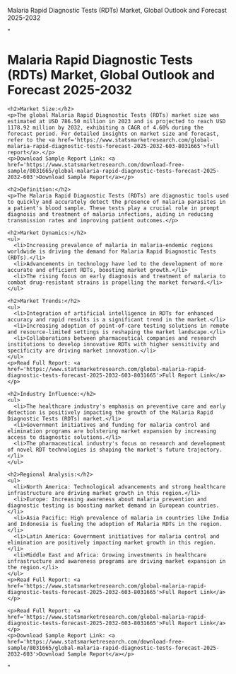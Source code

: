 Malaria Rapid Diagnostic Tests (RDTs) Market, Global Outlook and Forecast 2025-2032

"<html>
  <body>
    <h1>Malaria Rapid Diagnostic Tests (RDTs) Market, Global Outlook and Forecast 2025-2032</h1>

    <h2>Market Size:</h2>
    <p>The global Malaria Rapid Diagnostic Tests (RDTs) market size was estimated at USD 786.50 million in 2023 and is projected to reach USD 1178.92 million by 2032, exhibiting a CAGR of 4.60% during the forecast period. For detailed insights on market size and forecast, refer to the <a href='https://www.statsmarketresearch.com/global-malaria-rapid-diagnostic-tests-forecast-2025-2032-603-8031665'>full report</a>.</p>
    <p>Download Sample Report Link: <a href='https://www.statsmarketresearch.com/download-free-sample/8031665/global-malaria-rapid-diagnostic-tests-forecast-2025-2032-603'>Download Sample Report</a></p>

    <h2>Definition:</h2>
    <p>The Malaria Rapid Diagnostic Tests (RDTs) are diagnostic tools used to quickly and accurately detect the presence of malaria parasites in a patient's blood sample. These tests play a crucial role in prompt diagnosis and treatment of malaria infections, aiding in reducing transmission rates and improving patient outcomes.</p>

    <h2>Market Dynamics:</h2>
    <ul>
      <li>Increasing prevalence of malaria in malaria-endemic regions worldwide is driving the demand for Malaria Rapid Diagnostic Tests (RDTs).</li>
      <li>Advancements in technology have led to the development of more accurate and efficient RDTs, boosting market growth.</li>
      <li>The rising focus on early diagnosis and treatment of malaria to combat drug-resistant strains is propelling the market forward.</li>
    </ul>

    <h2>Market Trends:</h2>
    <ul>
      <li>Integration of artificial intelligence in RDTs for enhanced accuracy and rapid results is a significant trend in the market.</li>
      <li>Increasing adoption of point-of-care testing solutions in remote and resource-limited settings is reshaping the market landscape.</li>
      <li>Collaborations between pharmaceutical companies and research institutions to develop innovative RDTs with higher sensitivity and specificity are driving market innovation.</li>
    </ul>
    <p>Read Full Report: <a href='https://www.statsmarketresearch.com/global-malaria-rapid-diagnostic-tests-forecast-2025-2032-603-8031665'>Full Report Link</a></p>

    <h2>Industry Influence:</h2>
    <ul>
      <li>The healthcare industry's emphasis on preventive care and early detection is positively impacting the growth of the Malaria Rapid Diagnostic Tests (RDTs) market.</li>
      <li>Government initiatives and funding for malaria control and elimination programs are bolstering market expansion by increasing access to diagnostic solutions.</li>
      <li>The pharmaceutical industry's focus on research and development of novel RDT technologies is shaping the market's future trajectory.</li>
    </ul>

    <h2>Regional Analysis:</h2>
    <ul>
      <li>North America: Technological advancements and strong healthcare infrastructure are driving market growth in this region.</li>
      <li>Europe: Increasing awareness about malaria prevention and diagnostic testing is boosting market demand in European countries.</li>
      <li>Asia Pacific: High prevalence of malaria in countries like India and Indonesia is fueling the adoption of Malaria RDTs in the region.</li>
      <li>Latin America: Government initiatives for malaria control and elimination are positively impacting market growth in this region.</li>
      <li>Middle East and Africa: Growing investments in healthcare infrastructure and awareness programs are driving market expansion in the region.</li>
    </ul>
    <p>Read Full Report: <a href='https://www.statsmarketresearch.com/global-malaria-rapid-diagnostic-tests-forecast-2025-2032-603-8031665'>Full Report Link</a></p>

    <p>Read Full Report: <a href='https://www.statsmarketresearch.com/global-malaria-rapid-diagnostic-tests-forecast-2025-2032-603-8031665'>Full Report Link</a></p>
    <p>Download Sample Report Link: <a href='https://www.statsmarketresearch.com/download-free-sample/8031665/global-malaria-rapid-diagnostic-tests-forecast-2025-2032-603'>Download Sample Report</a></p>
  </body>
</html>"
